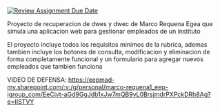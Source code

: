 [![Review Assignment Due Date](https://classroom.github.com/assets/deadline-readme-button-24ddc0f5d75046c5622901739e7c5dd533143b0c8e959d652212380cedb1ea36.svg)](https://classroom.github.com/a/6iGMrP35)

Proyecto de recuperacion de dwes y dwec de Marco Requena Egea que simula una aplicacion web para gestionar empleados de un instituto

El proyecto incluye todos los requisitos minimos de la rubrica, ademas tambien incluye los botones de consulta, modificacion y eliminacion de forma completamente funcional y un formulario para agregar nuevos empleados que tambien funciona

VIDEO DE DEFENSA: https://eepmad-my.sharepoint.com/:v:/g/personal/marco-requena1_eep-igroup_com/EeCjvt-aGd9GgJdb1xJw7mQB9vL0BrsjmdrPXPckDRh8Ag?e=IISTVY
